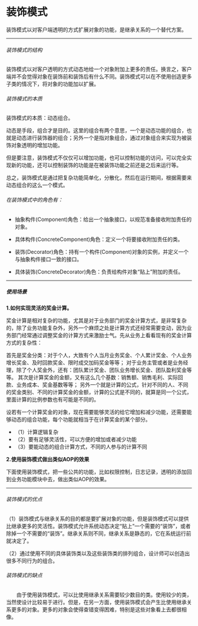 # 装饰模式

装饰模式以对客户端透明的方式扩展对象的功能，是继承关系的一个替代方案。

***

###### 装饰模式的结构

装饰模式以对客户透明的方式动态地给一个对象附加上更多的责任。换言之，客户端并不会觉得对象在装饰前和装饰后有什么不同。装饰模式可以在不使用创造更多子类的情况下，将对象的功能加以扩展。

###### 装饰模式的本质

装饰模式的本质：动态组合。

动态是手段，组合才是目的。这里的组合有两个意思，一个是动态功能的组合，也就是动态进行装饰器的组合；另外一个是指对象组合，通过对象组合来实现为被装饰对象透明的增加功能。

但是要注意，装饰模式不仅仅可以增加功能，也可以控制功能的访问，可以完全实现新的功能，还可以控制装饰的功能是在被装饰功能之前还是之后来运行等。

总之，装饰模式是通过把复杂功能简单化，分散化，然后在运行期间，根据需要来动态组合的这么一个模式。
###### 在装饰模式中的角色有：

* 抽象构件(Component)角色：给出一个抽象接口，以规范准备接收附加责任的对象。

* 具体构件(ConcreteComponent)角色：定义一个将要接收附加责任的类。

* 装饰(Decorator)角色：持有一个构件(Component)对象的实例，并定义一个与抽象构件接口一致的接口。

* 具体装饰(ConcreteDecorator)角色：负责给构件对象“贴上”附加的责任。

***
##### 使用场景

**1.如何实现灵活的奖金计算。**

奖金计算是相对复杂的功能，尤其是对于业务部门的奖金计算方式，是非常复杂的，除了业务功能复杂外，另外一个麻烦之处是计算方式还经常需要变动，因为业务部门经常通过调整奖金的计算方式来激励士气。先从业务上看看现有的奖金计算方式的复杂性：

首先是奖金分类：对于个人，大致有个人当月业务奖金、个人累计奖金、个人业务增长奖金、及时回款奖金、限时成交加码奖金等等；
对于业务主管或者是业务经理，除了个人奖金外，还有：团队累计奖金、团队业务增长奖金、团队盈利奖金等等。
其次是计算奖金的金额，又有这么几个基数：销售额、销售毛利、实际回款、业务成本、奖金基数等等；
另外一个就是计算的公式，针对不同的人、不同的奖金类别、不同的计算奖金的金额，计算的公式是不同的，就算是同一个公式，里面计算的比例参数也有可能是不同的。


设若有一个计算奖金的对象，现在需要能够灵活的给它增加和减少功能，还需要能够动态的组合功能，每个功能就相当于在计算奖金的某个部分。

* （1）计算逻辑复杂
* （2）要有足够灵活性，可以方便的增加或者减少功能
* （3）要能动态的组合计算方式，不同的人参与的计算不同



**2.使用装饰模式做出类似AOP的效果**

下面使用装饰模式，把一些公共的功能，比如权限控制，日志记录，透明的添加回到业务功能模块中去，做出类似AOP的效果。

***

###### 装饰模式的优点

（1）装饰模式与继承关系的目的都是要扩展对象的功能，但是装饰模式可以提供比继承更多的灵活性。装饰模式允许系统动态决定“贴上”一个需要的“装饰”，或者除掉一个不需要的“装饰”。继承关系则不同，继承关系是静态的，它在系统运行前就决定了。

（2）通过使用不同的具体装饰类以及这些装饰类的排列组合，设计师可以创造出很多不同行为的组合。

###### 装饰模式的缺点

　　由于使用装饰模式，可以比使用继承关系需要较少数目的类。使用较少的类，当然使设计比较易于进行。但是，在另一方面，使用装饰模式会产生比使用继承关系更多的对象。更多的对象会使得查错变得困难，特别是这些对象看上去都很相像。
